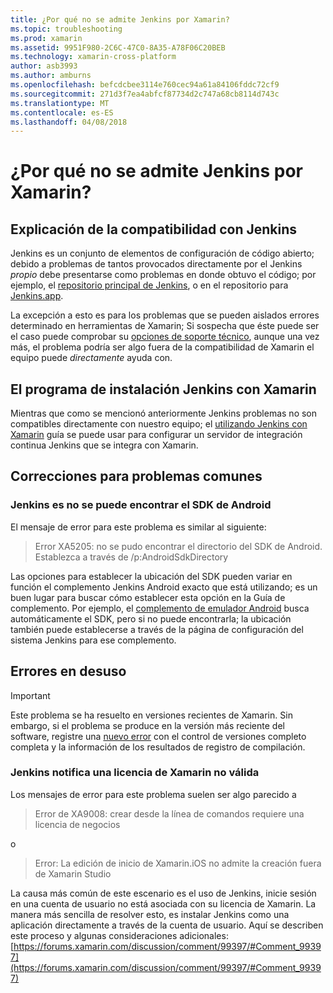```yaml
---
title: ¿Por qué no se admite Jenkins por Xamarin?
ms.topic: troubleshooting
ms.prod: xamarin
ms.assetid: 9951F980-2C6C-47C0-8A35-A78F06C20BEB
ms.technology: xamarin-cross-platform
author: asb3993
ms.author: amburns
ms.openlocfilehash: befcdcbee3114e760cec94a61a84106fddc72cf9
ms.sourcegitcommit: 271d3f7ea4abfcf87734d2c747a68cb8114d743c
ms.translationtype: MT
ms.contentlocale: es-ES
ms.lasthandoff: 04/08/2018
---
```

# <a name="why-isnt-jenkins-supported-by-xamarin"></a>¿Por qué no se admite Jenkins por Xamarin?

## <a name="jenkins-support-explanation"></a>Explicación de la compatibilidad con Jenkins

Jenkins es un conjunto de elementos de configuración de código abierto; debido a problemas de tantos provocados directamente por el Jenkins *propio* debe presentarse como problemas en donde obtuvo el código; por ejemplo, el [repositorio principal de Jenkins](https://github.com/jenkinsci/jenkins), o en el repositorio para [ Jenkins.app](https://github.com/stisti/jenkins-app).

La excepción a esto es para los problemas que se pueden aislados errores determinado en herramientas de Xamarin; Si sospecha que éste puede ser el caso puede comprobar su [opciones de soporte técnico](~/cross-platform/troubleshooting/support-options.md), aunque una vez más, el problema podría ser algo fuera de la compatibilidad de Xamarin el equipo puede *directamente* ayuda con.

## <a name="setup-jenkins-with-xamarin"></a>El programa de instalación Jenkins con Xamarin

Mientras que como se mencionó anteriormente Jenkins problemas no son compatibles directamente con nuestro equipo; el [utilizando Jenkins con Xamarin](~/tools/ci/jenkins-walkthrough.md) guía se puede usar para configurar un servidor de integración continua Jenkins que se integra con Xamarin. 

## <a name="fixes-for-common-issues"></a>Correcciones para problemas comunes
### <a name="jenkins-is-unable-to-find-the-android-sdk"></a>Jenkins es no se puede encontrar el SDK de Android

El mensaje de error para este problema es similar al siguiente:

> Error XA5205: no se pudo encontrar el directorio del SDK de Android. Establezca a través de /p:AndroidSdkDirectory

Las opciones para establecer la ubicación del SDK pueden variar en función el complemento Jenkins Android exacto que está utilizando; es un buen lugar para buscar cómo establecer esta opción en la Guía de complemento. Por ejemplo, el [complemento de emulador Android](https://wiki.jenkins-ci.org/display/JENKINS/Android+Emulator+Plugin#AndroidEmulatorPlugin-Systemconfiguration) busca automáticamente el SDK, pero si no puede encontrarla; la ubicación también puede establecerse a través de la página de configuración del sistema Jenkins para ese complemento. 


## <a name="deprecated-errors"></a>Errores en desuso

> [!IMPORTANT]
> Este problema se ha resuelto en versiones recientes de Xamarin. Sin embargo, si el problema se produce en la versión más reciente del software, registre una [nuevo error](~/cross-platform/troubleshooting/questions/howto-file-bug.md) con el control de versiones completo completa y la información de los resultados de registro de compilación.



### <a name="jenkins-reports-an-invalid-xamarin-license"></a>Jenkins notifica una licencia de Xamarin no válida
Los mensajes de error para este problema suelen ser algo parecido a

> Error de XA9008: crear desde la línea de comandos requiere una licencia de negocios

o

> Error: La edición de inicio de Xamarin.iOS no admite la creación fuera de Xamarin Studio 

La causa más común de este escenario es el uso de Jenkins, inicie sesión en una cuenta de usuario no está asociada con su licencia de Xamarin. La manera más sencilla de resolver esto, es instalar Jenkins como una aplicación directamente a través de la cuenta de usuario. Aquí se describen este proceso y algunas consideraciones adicionales: [https://forums.xamarin.com/discussion/comment/99397/#Comment_99397](https://forums.xamarin.com/discussion/comment/99397/#Comment_99397)
